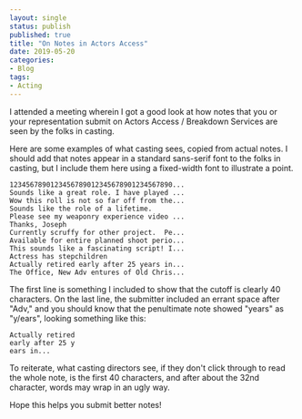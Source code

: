 ```yaml
---
layout: single
status: publish
published: true
title: "On Notes in Actors Access"
date: 2019-05-20
categories:
- Blog
tags:
- Acting
---
```

I attended a meeting wherein I got a good look at how notes that you or your representation submit on Actors Access / Breakdown Services are seen by the folks in casting.

Here are some examples of what casting sees, copied from actual notes. I should add that notes appear in a standard sans-serif font to the folks in casting, but I include them here using a fixed-width font to illustrate a point.

```
1234567890123456789012345678901234567890...
Sounds like a great role. I have played ...
Wow this roll is not so far off from the...
Sounds like the role of a lifetime.
Please see my weaponry experience video ...
Thanks, Joseph
Currently scruffy for other project.  Pe...
Available for entire planned shoot perio...
This sounds like a fascinating script! I...
Actress has stepchildren
Actually retired early after 25 years in...
The Office, New Adv entures of Old Chris...
```

The first line is something I included to show that the cutoff is clearly 40 characters. On the last line, the submitter included an errant space after "Adv," and you should know that the penultimate note showed "years" as "y/ears", looking something like this:

```
Actually retired
early after 25 y
ears in...
```

To reiterate, what casting directors see, if they don't click through to read the whole note, is the first 40 characters, and after about the 32nd character, words may wrap in an ugly way.

Hope this helps you submit better notes!
